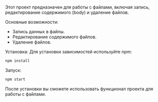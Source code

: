 Этот проект предназначен для работы с файлами, включая запись, редактирование содержимого (body) и удаление файлов.

Основные возможности:
- Запись данных в файлы.
- Редактирование содержимого файлов.
- Удаление файлов.

Установка:
Для установки зависимостей используйте npm:

```bash
npm install
```

Запуск:
```bash
npm start
```


После установки вы сможете использовать функционал проекта для работы с файлами.

